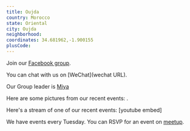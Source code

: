 ```yaml
---
title: Oujda
country: Morocco
state: Oriental
city: Oujda
neighborhood: 
coordinates: 34.681962,-1.900155
plusCode:
---
```

Join our [Facebook group](https://www.facebook.com/groups/free.code.camp.oujda.morocco/).

You can chat with us on [WeChat](wechat URL).

Our Group leader is [Miya](freecodecamp.org/miya)

Here are some pictures from our recent events:
![]().

Here's a stream of one of our recent events:
[youtube embed]

We have events every Tuesday. You can RSVP for an event on [meetup](meetupurl).
